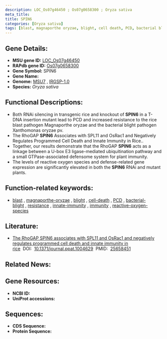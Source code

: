 ```yaml
---
description: LOC_Os07g46450 ; Os07g0658300 ; Oryza sativa
meta_title:
title: SPIN6
categories: [Oryza sativa]
tags: [blast, magnaporthe oryzae, blight, cell death, PCD, bacterial blight, resistance, innate immunity, immunity, reactive oxygen species]
---
```


## Gene Details:
- **MSU gene ID:** [LOC_Os07g46450](http://rice.uga.edu/cgi-bin/ORF_infopage.cgi?orf=LOC_Os07g46450)  
- **RAPdb gene ID:** [Os07g0658300](https://rapdb.dna.affrc.go.jp/locus/?name=Os07g0658300)  
- **Gene Symbol:** SPIN6
- **Gene Name:**
- **Genome:**  [MSU7](http://rice.uga.edu/)&nbsp;,&nbsp;[IRGSP-1.0](https://rapdb.dna.affrc.go.jp/download/irgsp1.html)
- **Species:** *Oryza sativa*

## Functional Descriptions:
   - Both RNAi silencing in transgenic rice and knockout of **SPIN6** in a T-DNA insertion mutant lead to PCD and increased resistance to the rice blast pathogen Magnaporthe oryzae and the bacterial blight pathogen Xanthomonas oryzae pv.
   - The RhoGAP **SPIN6** Associates with SPL11 and OsRac1 and Negatively Regulates Programmed Cell Death and Innate Immunity in Rice..
   - Together, our results demonstrate that the RhoGAP **SPIN6** acts as a linkage between a U-box E3 ligase-mediated ubiquitination pathway and a small GTPase-associated defensome system for plant immunity.
   - The levels of reactive oxygen species and defense-related gene expression are significantly elevated in both the **SPIN6** RNAi and mutant plants.

## Function-related keywords:
   - [blast](/tags/blast/)&nbsp;,&nbsp;[magnaporthe-oryzae](/tags/magnaporthe-oryzae/)&nbsp;,&nbsp;[blight](/tags/blight/)&nbsp;,&nbsp;[cell-death](/tags/cell-death/)&nbsp;,&nbsp;[PCD](/tags/PCD/)&nbsp;,&nbsp;[bacterial-blight](/tags/bacterial-blight/)&nbsp;,&nbsp;[resistance](/tags/resistance/)&nbsp;,&nbsp;[innate-immunity](/tags/innate-immunity/)&nbsp;,&nbsp;[immunity](/tags/immunity/)&nbsp;,&nbsp;[reactive-oxygen-species](/tags/reactive-oxygen-species/)

## Literature:
   - [The RhoGAP SPIN6 associates with SPL11 and OsRac1 and negatively regulates programmed cell death and innate immunity in rice](https://www.doi.org/10.1371/journal.ppat.1004629)&nbsp;&nbsp;DOI:&nbsp;&nbsp;[10.1371/journal.ppat.1004629](https://www.doi.org/10.1371/journal.ppat.1004629)&nbsp;&nbsp;PMID:&nbsp;&nbsp;[25658451](https://pubmed.ncbi.nlm.nih.gov/25658451/)

## Related News:

## Gene Resources:
- **NCBI ID:**  []()
- **UniProt accessions:** [](https://www.uniprot.org/uniprotkb//entry)

## Sequences:
- **CDS Sequence:**
- **Protein Sequence:**
